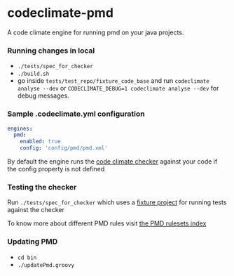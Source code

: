 # codeclimate-pmd
A code climate engine for running pmd on your java projects.

### Running changes in local
- `./tests/spec_for_checker`
- `./build.sh`
- go inside `tests/test_repo/fixture_code_base` and run `codeclimate analyse --dev` or `CODECLIMATE_DEBUG=1 codeclimate analyse --dev` for debug messages.

### Sample .codeclimate.yml configuration
```yaml
engines:
  pmd:
    enabled: true
    config: 'config/pmd/pmd.xml'
```

By default the engine runs the [code climate checker](https://github.com/sivakumar-kailasam/codeclimate-pmd/blob/master/config/codeclimate_pmd.xml) against your code if the config property is not defined


### Testing the checker
Run `./tests/spec_for_checker` which uses a [fixture project](https://github.com/sivakumar-kailasam/fixture_code_base) for running tests against the checker

To know more about different PMD rules visit [the PMD rulesets index](http://pmd.github.io/pmd-5.4.1/pmd-java/rules/index.html)

### Updating PMD
- `cd bin`
- `./updatePmd.groovy`
